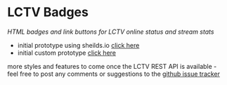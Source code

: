 # LCTV Badges
*HTML badges and link buttons for LCTV online status and stream stats*

  * initial prototype using sheilds.io <a href="https://bill-auger.github.io/lctv-badges/online-status/lctv-badge-sheildsio.html">click here</a>
  * initial custom prototype <a href="https://bill-auger.github.io/lctv-badges/online-status/lctv-badge.html">click here</a>

more styles and features to come once the LCTV REST API is available - feel free to post any comments or suggestions to the <a href="https://github.com/bill-auger/lctv-badges/issues">github issue tracker</a>
